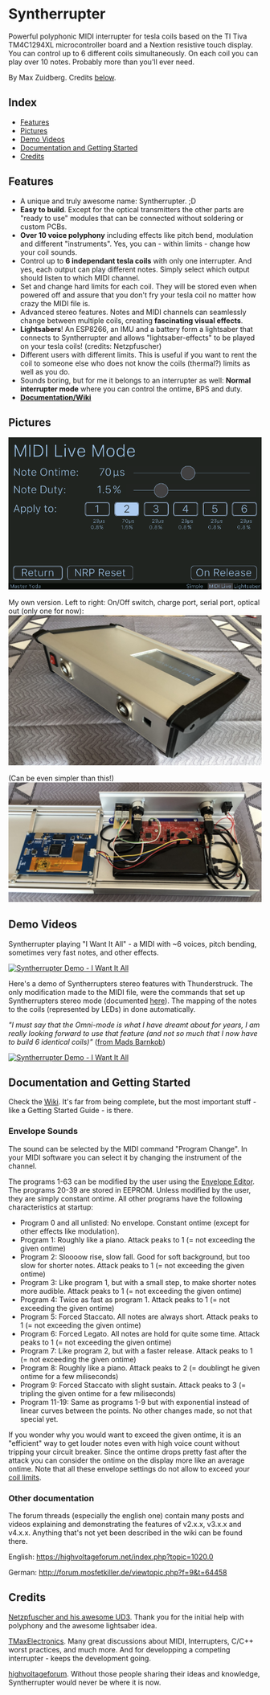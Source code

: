 # Syntherrupter

Powerful polyphonic MIDI interrupter for tesla coils based on the TI Tiva TM4C1294XL microcontroller board and a Nextion resistive touch display.
You can control up to 6 different coils simultaneously. On each coil you can play over 10 notes. Probably more than you'll ever need. 

By Max Zuidberg. Credits [below](#credits).

## Index 

* [Features](#features)
* [Pictures](#pictures)
* [Demo Videos](#demo-videos)
* [Documentation and Getting Started](#documentation-and-getting-started)
* [Credits](#credits)

## Features

* A unique and truly awesome name: Syntherrupter. ;D 
* **Easy to build**. Except for the optical transmitters the other parts are "ready to use" modules that can be connected without soldering or custom PCBs.
* **Over 10 voice polyphony** including effects like pitch bend, modulation and different "instruments". Yes, you can - within limits - change how your coil sounds.
* Control up to **6 independant tesla coils** with only one interrupter. And yes, each output can play different notes. Simply select which output should listen to which MIDI channel.
* Set and change hard limits for each coil. They will be stored even when powered off and assure that you don't fry your tesla coil no matter how crazy the MIDI file is.
* Advanced stereo features. Notes and MIDI channels can seamlessly change between multiple coils, creating **fascinating visual effects**.
* **Lightsabers**! An ESP8266, an IMU and a battery form a lightsaber that connects to Syntherrupter and allows "lightsaber-effects" to be played on your tesla coils! (credits: Netzpfuscher)
* Different users with different limits. This is useful if you want to rent the coil to someone else who does not know the coils (thermal?) limits as well as you do.
* Sounds boring, but for me it belongs to an interrupter as well: **Normal interrupter mode** where you can control the ontime, BPS and duty.
* **[Documentation/Wiki](/Documentation/Wiki#readme)**

## Pictures

![UI Preview](/Documentation/Pictures/UI/MIDI%20Live%20Dark.png)

My own version. Left to right: On/Off switch, charge port, serial port, optical out (only one for now):
![Syntherrupter Max Back](/Documentation/Pictures/Syntherrupter_Max_Back.jpeg)

(Can be even simpler than this!)
![Syntherrupter Max Inside](/Documentation/Pictures/Syntherrupter_Max_Internal.jpeg)

## Demo Videos

Syntherrupter playing "I Want It All" - a MIDI with ~6 voices, pitch bending, sometimes very fast notes, and other effects.

[![Syntherrupter Demo - I Want It All](http://img.youtube.com/vi/H2ykCsD_b5g/0.jpg)](http://www.youtube.com/watch?v=H2ykCsD_b5g)

Here's a demo of Syntherrupters stereo features with Thunderstruck. The only modification made to the MIDI file, were the commands that set up Syntherrupters stereo mode (documented [here](/Documentation/Wiki/Custom%20MIDI%20Commands.md)). The mapping of the notes to the coils (represented by LEDs) in done automatically.

*"I must say that the Omni-mode is what I have dreamt about for years, I am really looking forward to use that feature (and not so much that I now have to build 6 identical coils)"* ([from Mads Barnkob](https://highvoltageforum.net/index.php?topic=1020.msg8430#msg8430))

[![Syntherrupter Demo - I Want It All](http://img.youtube.com/vi/Tyts9u0le6A/0.jpg)](http://www.youtube.com/watch?v=Tyts9u0le6A)

## Documentation and Getting Started

Check the [Wiki](/Documentation/Wiki#readme). It's far from being complete, but the most important stuff - like a Getting Started Guide - is there.

### Envelope Sounds

The sound can be selected by the MIDI command "Program Change". In your MIDI software you can select it by changing the instrument of the channel. 

The programs 1-63 can be modified by the user using the [Envelope Editor](/Documentation/Wiki/UI/Envelope.md#readme). The programs 20-39 are stored in EEPROM. Unless modified by the user, they are simply constant ontime. All other programs have the following characteristics at startup:

* Program 0 and all unlisted: No envelope. Constant ontime (except for other effects like modulation).
* Program 1: Roughly like a piano. Attack peaks to 1 (= not exceeding the given ontime)
* Program 2: Sloooow rise, slow fall. Good for soft background, but too slow for shorter notes. Attack peaks to 1 (= not exceeding the given ontime)
* Program 3: Like program 1, but with a small step, to make shorter notes more audible. Attack peaks to 1 (= not exceeding the given ontime)
* Program 4: Twice as fast as program 1. Attack peaks to 1 (= not exceeding the given ontime)
* Program 5: Forced Staccato. All notes are always short. Attack peaks to 1 (= not exceeding the given ontime)
* Program 6: Forced Legato. All notes are hold for quite some time. Attack peaks to 1 (= not exceeding the given ontime)
* Program 7: Like program 2, but with a faster release. Attack peaks to 1 (= not exceeding the given ontime)
* Program 8: Roughly like a piano. Attack peaks to 2 (= doublingt he given ontime for a few miliseconds)
* Program 9: Forced Staccato with slight sustain. Attack peaks to 3 (= tripling the given ontime for a few miliseconds)
* Program 11-19: Same as programs 1-9 but with exponential instead of linear curves between the points. No other changes made, so not that special yet. 

If you wonder why you would want to exceed the given ontime, it is an "efficient" way to get louder notes even with high voice count without tripping your circuit breaker. Since the ontime drops pretty fast after the attack you can consider the ontime on the display more like an average ontime. Note that all these envelope settings do not allow to exceed your [coil limits](/Documentation/Wiki/UI/Coil%20Limits.md#readme). 

### Other documentation

The forum threads (especially the english one) contain many posts and videos explaining and demonstrating the features of v2.x.x, v3.x.x and v4.x.x. Anything that's not yet been described in the wiki can be found there.

English: https://highvoltageforum.net/index.php?topic=1020.0

German: http://forum.mosfetkiller.de/viewtopic.php?f=9&t=64458


## Credits

[Netzpfuscher and his awesome UD3](https://highvoltageforum.net/index.php?topic=188.0). Thank you for the initial help with polyphony and the awesome lightsaber idea.

[TMaxElectronics](https://tmax-electronics.de/easteregg/). Many great discussions about MIDI, Interrupters, C/C++ worst practices, and much more. And for developping a competing interrupter - keeps the development going. 

[highvoltageforum](https://highvoltageforum.net). Without those people sharing their ideas and knowledge, Syntherrupter would never be where it is now. 
